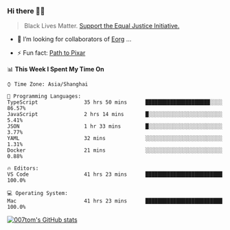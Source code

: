 ### Hi there 👋🏿

<!--
**007tom/007tom** is a ✨ _special_ ✨ repository because its `README.md` (this file) appears on your GitHub profile.

Here are some ideas to get you started:
-->

> Black Lives Matter. [Support the Equal Justice Initiative.](https://support.eji.org/give/153413/#!/donation/checkout)

<!--
- 🔭 I’m currently working on ...
- 🌱 I’m currently learning ...
-->
- 👯 I’m looking for collaborators of [Eorg](https://github.com/zhyd1997/Eorg) ...

<!--
- 🤔 I’m looking for help with ...
- 💬 Ask me about ...
- 📫 How to reach me: ...
- 😄 Pronouns: ...
-->

- ⚡ Fun fact: [Path to Pixar](https://bunnyhobby.github.io/)
<!--
-->

<!--START_SECTION:waka-->
📊 **This Week I Spent My Time On** 

```text
⌚︎ Time Zone: Asia/Shanghai

💬 Programming Languages: 
TypeScript               35 hrs 50 mins      █████████████████████░░░░   86.57% 
JavaScript               2 hrs 14 mins       █░░░░░░░░░░░░░░░░░░░░░░░░   5.41% 
JSON                     1 hr 33 mins        █░░░░░░░░░░░░░░░░░░░░░░░░   3.77% 
YAML                     32 mins             ░░░░░░░░░░░░░░░░░░░░░░░░░   1.31% 
Docker                   21 mins             ░░░░░░░░░░░░░░░░░░░░░░░░░   0.88%

🔥 Editors: 
VS Code                  41 hrs 23 mins      █████████████████████████   100.0%

💻 Operating System: 
Mac                      41 hrs 23 mins      █████████████████████████   100.0%

```


[![007tom's GitHub stats](https://github-readme-stats.vercel.app/api?username=007tom&count_private=true&show_icons=true&theme=react)
](https://github.com/anuraghazra/github-readme-stats)
